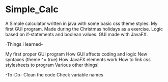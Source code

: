 # Simple_Calc

A Simple calculator written in java with some basic css theme styles.
My first GUI program. Made during the Christmas holidays as a exercise. 
Logic based on if-statements and boolean values. GUI made with JavaFX.

-Things i learned-

My first proper GUI program
How GUI affects coding and logic
New syntaxes (theme ^= true)
How JavaFX elements work
How to link css stylesheets to program
Various other things!

-To-Do-
Clean the code
Check variable names
